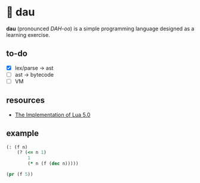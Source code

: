 # 🎲 dau

**dau** (pronounced _DAH-oo_) is a simple programming language designed as a learning exercise.

## to-do

- [x] lex/parse → ast
- [ ] ast → bytecode
- [ ] VM

## resources

- [The Implementation of Lua 5.0](https://www.lua.org/doc/jucs05.pdf)

## example

```clojure
(: (f n)
    (? (<= n 1)
        1
        (* n (f (dec n)))))

(pr (f 5))
```
